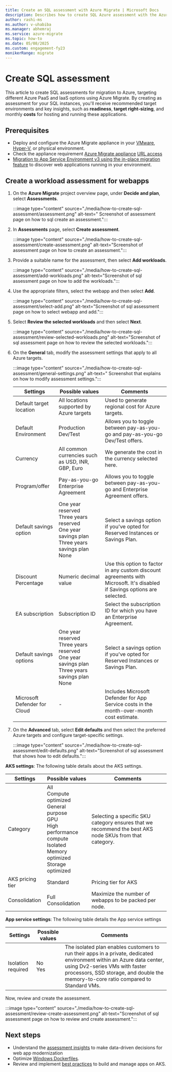 ```yaml
---
title: Create an SQL assessment with Azure Migrate | Microsoft Docs
description: Describes how to create SQL Azure assessment with the Azure Migrate 
author: rashi-ms
ms.author: v-uhabiba
ms.manager: abhemraj
ms.service: azure-migrate
ms.topic: how-to
ms.date: 05/08/2025
ms.custom: engagement-fy23
monikerRange: migrate
---
```


# Create SQL assessment

This article to create SQL assessments for migration to Azure, targeting different Azure PaaS and laaS options using Azure Migrate. By creating as assessment for your SQL instances, you'll receive recommended target environments and key insights, such as **readiness**, **target right-sizing**, and monthly **costs** for hosting and running these applications.

## Prerequisites

* Deploy and configure the Azure Migrate appliance in your [VMware](tutorial-discover-vmware.md), [Hyper-V](tutorial-discover-hyper-v.md), or physical environment.
* Check the appliance requirement [Azure Migrate appliance](migrate-appliance.md#appliance---vmware) [URL access](migrate-appliance.md#url-access)
* [Migration to App Service Environment v3 using the in-place migration feature](../app-service/environment/migrate.md) to discover web applications running in your environment.

## Create a workload assessment for webapps

1. On the **Azure Migrate** project overview page, under **Decide and plan**, select **Assessments**.

    :::image type="content" source="./media/how-to-create-sql-assessment/assessment.png" alt-text=" Screenshot of assessment page on how to sql create an assessment.":::

1. In **Assessments** page, select **Create assessment**.

    :::image type="content" source="./media/how-to-create-sql-assessment/create-assessment.png" alt-text="Screenshot of assessment page on how to create an assessment.":::

1. Provide a suitable name for the assessment, then select **Add workloads**.

    :::image type="content" source="./media/how-to-create-sql-assessment/add-workloads.png" alt-text="Screenshot of sql assessment page on how to add the workloads.":::

1. Use the appropriate filters, select the webapp and then select **Add**.

    :::image type="content" source="./media/how-to-create-sql-assessment/select-add.png" alt-text="Screenshot of sql assessment page on how to select webapp and add.":::

1. Select **Review the selected workloads** and then select **Next**.

    :::image type="content" source="./media/how-to-create-sql-assessment/review-selected-workloads.png" alt-text="Screenshot of sql assessment page on how to review the selected workloads.":::

1. On the **General** tab, modify the assessment settings that apply to all Azure targets.

    :::image type="content" source="./media/how-to-create-sql-assessment/general-settings.png" alt-text=" Screenshot that explains on how to modify assessment settings.":::

    Settings | Possible values | Comments
    --- | --- | ---
    Default target location  | All locations supported by Azure targets  | Used to generate regional cost for Azure targets. 
    Default Environment  | Production <br/> Dev/Test | Allows you to toggle between pay-as-you-go and pay-as-you-go Dev/Test offers. 
    Currency  | All common currencies such as USD, INR, GBP, Euro  | We generate the cost in the currency selected here.
    Program/offer  |Pay-as-you-go <br/> Enterprise Agreement  | Allows you to toggle between pay-as-you-go and Enterprise Agreement offers. 
    Default savings option  | One year reserved <br/> Three years reserved <br/> One year savings plan <br/> Three years savings plan <br/> None | Select a savings option if you've opted for Reserved Instances or Savings Plan.
    Discount Percentage  | Numeric decimal value  | Use this option to factor in any custom discount agreements with Microsoft. It's disabled if Savings options are selected. 
    EA subscription  | Subscription ID  | Select the subscription ID for which you have an Enterprise Agreement. 
    Default savings options  | One year reserved <br/> Three years reserved <br/> One year savings plan <br/> Three years savings plan <br/>None  | Select a savings option if you've opted for Reserved Instances or Savings Plan. 
    Microsoft Defender for Cloud  | - | Includes Microsoft Defender for App Service costs in the month-over-month cost estimate. 

1. On the **Advanced** tab, select **Edit defaults** and then select the preferred Azure targets and configure target-specific settings.  

    :::image type="content" source="./media/how-to-create-sql-assessment/edit-defaults.png" alt-text="Screenshot of sql assessment that shows how to edit defaults.":::

**AKS settings**: The following table details about the AKS settings.

 Settings | Possible values | Comments
 --- | --- | ---
 Category   | All <br/>Compute optimized <br/> General purpose <br/> GPU <br/> High performance compute <br/> Isolated <br/> Memory optimized <br/> Storage optimized   | Selecting a specific SKU category ensures that we recommend the best AKS node SKUs from that category. 
 AKS pricing tier   | Standard  | Pricing tier for AKS 
 Consolidation   | Full Consolidation   | Maximize the number of webapps to be packed per node. 

**App service settings**: The following table details the App service settings

  Settings | Possible values | Comments
  --- | --- | ---
  Isolation required    | No <br/> Yes   | The isolated plan enables customers to run their apps in a private, dedicated environment within an Azure data center, using Dv2-series VMs with faster processors, SSD storage, and double the memory-to-core ratio compared to Standard VMs.

Now, review and create the assessment. 

:::image type="content" source="./media/how-to-create-sql-assessment/review-create-assessment.png" alt-text="Screenshot of sql assessment page on how to review and create assessment.":::

## Next steps

- Understand the [assessment insights](create-web-app-assessment.md) to make data-driven decisions for web app modernization
- Optimize [Windows Dockerfiles](/virtualization/windowscontainers/manage-docker/optimize-windows-dockerfile?context=%2Fazure%2Faks%2Fcontext%2Faks-context). 
- Review and implement [best practices](/virtualization/windowscontainers/manage-docker/optimize-windows-dockerfile?context=%2Fazure%2Faks%2Fcontext%2Faks-context) to build and manage apps on AKS. 